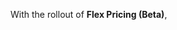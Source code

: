 With the rollout of **Flex Pricing (Beta)**, <!--  we're removing our data tiering pricing model. Sumo Logic pricing will now be based on the volume of analytics you generate, not the volume of data you send to Sumo Logic for ingestion. Unlimited log ingest. You're encouraged to send enterprise-wide log data. don't worry about how and when you'll be leveraging that data or tiering it (no penalties or cost overages). More data you send = the better your AI/ML, analytics and insights. Unified storage (what is this?) and unlimited user access. -->
